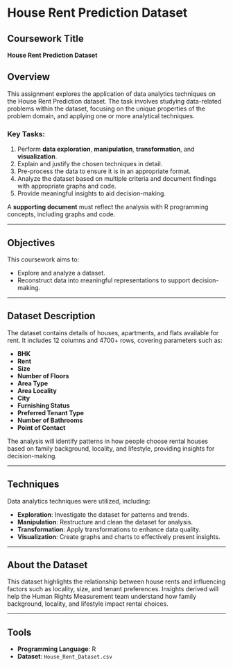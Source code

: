 # House Rent Prediction Dataset

## Coursework Title
**House Rent Prediction Dataset**

## Overview
This assignment explores the application of data analytics techniques on the House Rent Prediction dataset. The task involves studying data-related problems within the dataset, focusing on the unique properties of the problem domain, and applying one or more analytical techniques.

### Key Tasks:
1. Perform **data exploration**, **manipulation**, **transformation**, and **visualization**.
2. Explain and justify the chosen techniques in detail.
3. Pre-process the data to ensure it is in an appropriate format.
4. Analyze the dataset based on multiple criteria and document findings with appropriate graphs and code.
5. Provide meaningful insights to aid decision-making.

A **supporting document** must reflect the analysis with R programming concepts, including graphs and code.

---

## Objectives
This coursework aims to:
- Explore and analyze a dataset.
- Reconstruct data into meaningful representations to support decision-making.

---

## Dataset Description
The dataset contains details of houses, apartments, and flats available for rent. It includes 12 columns and 4700+ rows, covering parameters such as:
- **BHK**
- **Rent**
- **Size**
- **Number of Floors**
- **Area Type**
- **Area Locality**
- **City**
- **Furnishing Status**
- **Preferred Tenant Type**
- **Number of Bathrooms**
- **Point of Contact**

The analysis will identify patterns in how people choose rental houses based on family background, locality, and lifestyle, providing insights for decision-making.

---

## Techniques
Data analytics techniques were utilized, including:
- **Exploration**: Investigate the dataset for patterns and trends.
- **Manipulation**: Restructure and clean the dataset for analysis.
- **Transformation**: Apply transformations to enhance data quality.
- **Visualization**: Create graphs and charts to effectively present insights.

---

## About the Dataset
This dataset highlights the relationship between house rents and influencing factors such as locality, size, and tenant preferences. Insights derived will help the Human Rights Measurement team understand how family background, locality, and lifestyle impact rental choices.

---

## Tools
- **Programming Language**: R
- **Dataset**: `House_Rent_Dataset.csv`

